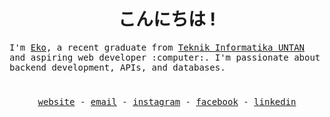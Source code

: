<h1 align="center">こんにちは !</h1>
<p>
  <samp>
    I'm <a href="https://murprakoso.vercel.app/" target="_blank">Eko</a>, a recent graduate from <a href="https://informatika.untan.ac.id/" target="_blank">Teknik Informatika UNTAN</a> and aspiring web developer :computer:. I'm passionate about backend development, APIs, and databases.
  </samp>
</p>

<div align="center">
  <h1></h1>
  <samp>
    <a href="https://murprakoso.vercel.app" target="blank" rel="noopener noreferrer">website</a> -  
    <a href="mailto:prakoso.dev@gmail.com" target="blank" rel="noopener noreferrer">email</a> - 
    <a href="https://instagram.com/pecintakaffein" rel="noopener noreferrer">instagram</a> -
    <a href="https://facebook.com/murprakoso" rel="noopener noreferrer">facebook</a> - 
    <a href="https://www.linkedin.com/in/eko-prakoso/" rel="noopener noreferrer">linkedin</a>
  </samp>
</div>
